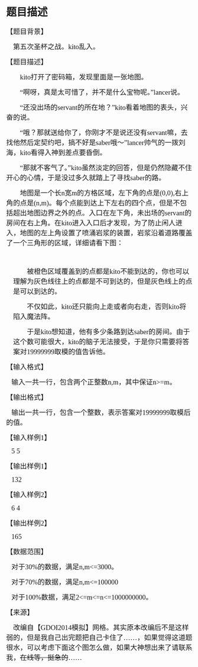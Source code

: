 # 题目描述


<p class="MsoNormal">
<span style="font-family:华文楷体;font-size:14pt;">【题目背景】</span> 
</p>
<p class="MsoNormal">
<span style="font-size:14.0pt;font-family:&#34;"></span> 
</p>
<p class="MsoNormal">
<span style="font-size:14.0pt;font-family:&#34;">    </span><span style="font-size:14.0pt;font-family:华文楷体;">第五次圣杯之战。</span><span style="font-size:14.0pt;font-family:&#34;">kito</span><span style="font-size:14.0pt;font-family:华文楷体;">乱入。</span><span style="font-size:14.0pt;font-family:&#34;"></span> 
</p>
<p class="MsoNormal">
<span style="font-size:14.0pt;font-family:华文楷体;">【题目描述】</span><span style="font-size:14.0pt;font-family:&#34;"></span> 
</p>
<p class="MsoNormal" style="text-indent:28.0pt;">
<span style="font-size:14.0pt;font-family:&#34;">kito</span><span style="font-size:14.0pt;font-family:华文楷体;">打开了密码箱，发现里面是一张地图。</span><span style="font-size:14.0pt;font-family:&#34;"></span> 
</p>
<p class="MsoNormal" style="text-indent:28.0pt;">
<span style="font-size:14.0pt;font-family:华文楷体;">“啊呀，真是太可惜了，并不是什么宝物呢。”</span><span style="font-size:14.0pt;font-family:&#34;">lancer</span><span style="font-size:14.0pt;font-family:华文楷体;">说。</span><span style="font-size:14.0pt;font-family:&#34;"></span> 
</p>
<p class="MsoNormal" style="text-indent:28.0pt;">
<span style="font-size:14.0pt;font-family:华文楷体;">“还没出场的</span><span style="font-size:14.0pt;font-family:&#34;">servant</span><span style="font-size:14.0pt;font-family:华文楷体;">的所在地？”</span><span style="font-size:14.0pt;font-family:&#34;">kito</span><span style="font-size:14.0pt;font-family:华文楷体;">看着地图的表头，兴奋的说。</span><span style="font-size:14.0pt;font-family:&#34;"></span> 
</p>
<p class="MsoNormal" style="text-indent:28.0pt;">
<span style="font-size:14.0pt;font-family:华文楷体;">“哦？那就送给你了，你刚才不是说还没有</span><span style="font-size:14.0pt;font-family:&#34;">servant</span><span style="font-size:14.0pt;font-family:华文楷体;">嘛，去找他然后定契约吧，搞不好是</span><span style="font-size:14.0pt;font-family:&#34;">saber</span><span style="font-size:14.0pt;font-family:华文楷体;">哦～”</span><span style="font-size:14.0pt;font-family:&#34;">lancer</span><span style="font-size:14.0pt;font-family:华文楷体;">帅气的一拨刘海，</span><span style="font-size:14.0pt;font-family:&#34;">kito</span><span style="font-size:14.0pt;font-family:华文楷体;">看得入神到差点要昏倒。</span><span style="font-size:14.0pt;font-family:&#34;"></span> 
</p>
<p class="MsoNormal" style="text-indent:28.0pt;">
<span style="font-size:14.0pt;font-family:华文楷体;">“那就不客气了。”</span><span style="font-size:14.0pt;font-family:&#34;">kito</span><span style="font-size:14.0pt;font-family:华文楷体;">虽然淡定的回答，但是仍然隐藏不住开心的心情，于是没过多久就踏上了寻找</span><span style="font-size:14.0pt;font-family:&#34;">saber</span><span style="font-size:14.0pt;font-family:华文楷体;">的路。</span><span style="font-size:14.0pt;font-family:&#34;"></span> 
</p>
<p class="MsoNormal" style="text-indent:28.0pt;">
<span style="font-size:14.0pt;font-family:华文楷体;">地图是一个长</span><span style="font-size:14.0pt;font-family:&#34;">n</span><span style="font-size:14.0pt;font-family:华文楷体;">宽</span><span style="font-size:14.0pt;font-family:&#34;">m</span><span style="font-size:14.0pt;font-family:华文楷体;">的方格区域，左下角的点是</span><span style="font-size:14.0pt;font-family:&#34;">(0,0),</span><span style="font-size:14.0pt;font-family:华文楷体;">右上角的点是</span><span style="font-size:14.0pt;font-family:&#34;">(n,m)</span><span style="font-size:14.0pt;font-family:华文楷体;">。每个点能到达上下左右的四个点，但是不包括超出地图边界之外的点。入口在左下角，未出场的</span><span style="font-size:14.0pt;font-family:&#34;">servant</span><span style="font-size:14.0pt;font-family:华文楷体;">的房间在右上角。在</span><span style="font-size:14.0pt;font-family:&#34;">kito</span><span style="font-size:14.0pt;font-family:华文楷体;">进入入口后才发现，为了防止闲人进入，地图的左上角设置了喷涌岩浆的装置，岩浆沿着道路覆盖了一个三角形的区域，详细请看下图：</span><span style="font-size:14.0pt;font-family:&#34;"></span> 
</p>
<p class="MsoNormal" style="text-indent:28.0pt;">
<span style="font-size:14.0pt;font-family:华文楷体;">                            <img alt="" src="/upload/image/20161103/20161103071856_32672.png"/><br/>
</span> 
</p>
<p class="MsoNormal" style="text-indent:35.0pt;">
<span style="font-size:14.0pt;font-family:&#34;"></span><span style="font-size:14.0pt;font-family:&#34;"></span> 
</p>
<p class="MsoNormal" style="margin-left:14.0pt;text-indent:28.0pt;">
<span style="font-size:14.0pt;font-family:华文楷体;">被橙色区域覆盖到的点都是</span><span style="font-size:14.0pt;font-family:&#34;">kito</span><span style="font-size:14.0pt;font-family:华文楷体;">不能到达的，你也可以理解为灰色线往上的点都是不可到达的，但是灰色线上的点是可以到达的。</span><span style="font-size:14.0pt;font-family:&#34;"></span> 
</p>
<p class="MsoNormal" style="margin-left:14.0pt;text-indent:28.0pt;">
<span style="font-size:14.0pt;font-family:华文楷体;">不仅如此，</span><span style="font-size:14.0pt;font-family:&#34;">kito</span><span style="font-size:14.0pt;font-family:华文楷体;">还只能向上走或者向右走，否则</span><span style="font-size:14.0pt;font-family:&#34;">kito</span><span style="font-size:14.0pt;font-family:华文楷体;">将陷入魔法阵。</span><span style="font-size:14.0pt;font-family:&#34;"></span> 
</p>
<p class="MsoNormal" style="margin-left:14.0pt;text-indent:28.0pt;">
<span style="font-size:14.0pt;font-family:华文楷体;">于是</span><span style="font-size:14.0pt;font-family:&#34;">kito</span><span style="font-size:14.0pt;font-family:华文楷体;">想知道，他有多少条路到达</span><span style="font-size:14.0pt;font-family:&#34;">saber</span><span style="font-size:14.0pt;font-family:华文楷体;">的房间。由于这个数可能很大，</span><span style="font-size:14.0pt;font-family:&#34;">kito</span><span style="font-size:14.0pt;font-family:华文楷体;">的脑子无法接受，于是你只需要将答案对1</span><span style="font-size:14.0pt;font-family:&#34;">9999999</span><span style="font-size:14.0pt;font-family:华文楷体;">取模的值告诉他。</span><span style="font-size:14.0pt;font-family:&#34;"></span> 
</p>
<p class="MsoNormal">
<span style="font-size:14.0pt;font-family:华文楷体;">【输入格式】</span><span style="font-size:14.0pt;font-family:&#34;"></span> 
</p>
<p class="MsoNormal">
<span style="font-size:14.0pt;font-family:&#34;">   </span><span style="font-size:14.0pt;font-family:华文楷体;">输入一共一行，包含两个正整数</span><span style="font-size:14.0pt;font-family:&#34;">n,m</span><span style="font-size:14.0pt;font-family:华文楷体;">，其中保证</span><span style="font-size:14.0pt;font-family:&#34;">n&gt;=m</span><span style="font-size:14.0pt;font-family:华文楷体;">。</span><span style="font-size:14.0pt;font-family:&#34;"></span> 
</p>
<p class="MsoNormal">
<span style="font-size:14.0pt;font-family:华文楷体;">【输出格式】</span><span style="font-size:14.0pt;font-family:&#34;"></span> 
</p>
<p class="MsoNormal">
<span style="font-size:14.0pt;font-family:&#34;">   </span><span style="font-size:14.0pt;font-family:华文楷体;">输出一共一行，包含一个整数，表示答案对1</span><span style="font-size:14.0pt;font-family:&#34;">9999999</span><span style="font-size:14.0pt;font-family:华文楷体;">取模后的值。</span><span style="font-size:14.0pt;font-family:&#34;"></span> 
</p>
<p class="MsoNormal">
<span style="font-size:14.0pt;font-family:华文楷体;">【输入样例</span><span style="font-size:14.0pt;font-family:&#34;">1</span><span style="font-size:14.0pt;font-family:华文楷体;">】</span><span style="font-size:14.0pt;font-family:&#34;"></span> 
</p>
<p class="MsoNormal">
<span style="font-size:14.0pt;font-family:&#34;">   5 5</span> 
</p>
<p class="MsoNormal">
<span style="font-size:14.0pt;font-family:华文楷体;">【输出样例</span><span style="font-size:14.0pt;font-family:&#34;">1</span><span style="font-size:14.0pt;font-family:华文楷体;">】</span><span style="font-size:14.0pt;font-family:&#34;"></span> 
</p>
<p class="MsoNormal">
<span style="font-size:14.0pt;font-family:&#34;">   132</span> 
</p>
<p class="MsoNormal">
<span style="font-size:14.0pt;font-family:华文楷体;">【输入样例</span><span style="font-size:14.0pt;font-family:&#34;">2</span><span style="font-size:14.0pt;font-family:华文楷体;">】</span><span style="font-size:14.0pt;font-family:&#34;"></span> 
</p>
<p class="MsoNormal">
<span style="font-size:14.0pt;font-family:&#34;">   6 4</span> 
</p>
<p class="MsoNormal">
<span style="font-size:14.0pt;font-family:华文楷体;">【输出样例</span><span style="font-size:14.0pt;font-family:&#34;">2</span><span style="font-size:14.0pt;font-family:华文楷体;">】</span><span style="font-size:14.0pt;font-family:&#34;"></span> 
</p>
<p class="MsoNormal">
<span style="font-size:14.0pt;font-family:&#34;">   165</span> 
</p>
<p class="MsoNormal">
<span style="font-size:14.0pt;font-family:华文楷体;">【数据范围】</span><span style="font-size:14.0pt;font-family:&#34;"></span> 
</p>
<p class="MsoNormal">
<span style="font-size:14.0pt;font-family:&#34;">   </span><span style="font-size:14.0pt;font-family:华文楷体;">对于</span><span style="font-size:14.0pt;font-family:&#34;">30%</span><span style="font-size:14.0pt;font-family:华文楷体;">的数据，满足</span><span style="font-size:14.0pt;font-family:&#34;">n,m&lt;=3000</span><span style="font-size:14.0pt;font-family:华文楷体;">。</span><span style="font-size:14.0pt;font-family:&#34;"></span> 
</p>
<p class="MsoNormal">
<span style="font-size:14.0pt;font-family:&#34;">   </span><span style="font-size:14.0pt;font-family:华文楷体;">对于</span><span style="font-size:14.0pt;font-family:&#34;">70%</span><span style="font-size:14.0pt;font-family:华文楷体;">的数据，满足</span><span style="font-size:14.0pt;font-family:&#34;">n,m&lt;=100000</span> 
</p>
<p class="MsoNormal">
<span style="font-size:14.0pt;font-family:&#34;">   </span><span style="font-size:14.0pt;font-family:华文楷体;">对于</span><span style="font-size:14.0pt;font-family:&#34;">100%</span><span style="font-size:14.0pt;font-family:华文楷体;">数据，满足</span><span style="font-size:14.0pt;font-family:&#34;">2&lt;=m&lt;=n&lt;=1000000000</span><span style="font-size:14.0pt;font-family:华文楷体;">。</span><span style="font-size:14.0pt;font-family:&#34;"></span> 
</p>
<p class="MsoNormal">
<span style="font-size:14.0pt;font-family:华文楷体;">【来源】</span><span style="font-size:14.0pt;font-family:&#34;"></span> 
</p>
<p class="MsoNormal">
<span style="font-size:14.0pt;font-family:&#34;">    </span><span style="font-size:14.0pt;font-family:华文楷体;">改编自【</span><span style="font-size:14.0pt;font-family:&#34;">GDOI2014</span><span style="font-size:14.0pt;font-family:华文楷体;">模拟】网格。其实原本改编后不是这样弱的，但是我自己出完题把自己卡住了……，如果觉得这道题很水，可以考虑下面这个图怎么做，如果大神想出来了请联系我，<s>在线等，挺急的</s>……</span><span style="font-size:14.0pt;font-family:&#34;"></span> 
</p>
<p class="MsoNormal">
<span style="font-size:14.0pt;font-family:华文楷体;">                            <img alt="" src="/upload/image/20161103/20161103071910_69979.png"/><br/>
</span> 
</p>
<p class="MsoNormal" style="text-indent:56.0pt;">
<span style="font-size:14.0pt;font-family:&#34;"></span><span style="font-size:14.0pt;font-family:&#34;"></span> 
</p>
<p class="MsoNormal">
<span style="font-size:14.0pt;font-family:&#34;"></span> 
</p>
